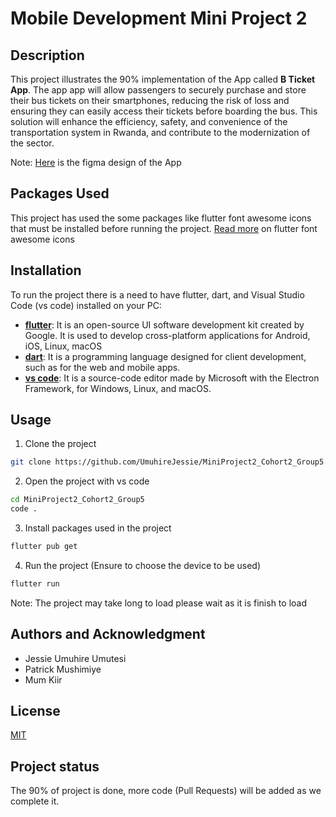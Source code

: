 # Mobile Development Mini Project 2



## Description

This project illustrates the 90% implementation of the App called **B Ticket App**. The app  app will allow passengers to securely purchase and store their bus tickets on their smartphones, reducing the risk of loss and ensuring they can easily access their tickets before boarding the bus. This solution will enhance the efficiency, safety, and convenience of the transportation system in Rwanda, and contribute to the modernization of the sector. 

Note: [Here](https://www.figma.com/file/UtylBKEbQyH8TUAGUw2CZQ/B-Ticket-APP?node-id=0%3A1&t=I958jhFKpKkjTqp2-0) is the figma design of the App

## Packages Used

This project has used the some packages like flutter font awesome icons that must be installed before running the project. [Read more](https://pub.dev/packages/font_awesome_flutter) on flutter font awesome icons

## Installation

To run the project there is a need to have flutter, dart, and Visual Studio Code (vs code) installed on your PC:

- **[flutter](https://docs.flutter.dev/get-started/install)**: It is an open-source UI software development kit created by Google. It is used to develop cross-platform applications for Android, iOS, Linux, macOS
- **[dart](https://dart.dev/)**: It is a programming language designed for client development, such as for the web and mobile apps.
- **[vs code](https://code.visualstudio.com/download)**: It is a source-code editor made by Microsoft with the Electron Framework, for Windows, Linux, and macOS.

## Usage


1. Clone the project 

``` bash
git clone https://github.com/UmuhireJessie/MiniProject2_Cohort2_Group5.git
```

2. Open the project with vs code

``` bash
cd MiniProject2_Cohort2_Group5
code .
```

3. Install packages used in the project

``` bash
flutter pub get
```

4. Run the project (Ensure to choose the device to be used)

``` bash
flutter run
```

Note: The project may take long to load please wait as it is finish to load

## Authors and Acknowledgment

- Jessie Umuhire Umutesi
- Patrick Mushimiye
- Mum Kiir

## License
[MIT](https://choosealicense.com/licenses/mit/)

## Project status
The 90% of project is done, more code (Pull Requests) will be added as we complete it.

